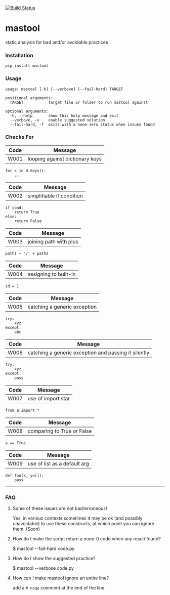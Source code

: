 [![Build Status](https://travis-ci.org/omaraboumrad/mastool.svg?branch=master)](https://travis-ci.org/omaraboumrad/mastool)

# mastool

static analysis for bad and/or avoidable practices

### Installation

    pip install mastool

### Usage

    usage: mastool [-h] [--verbove] [--fail-hard] TARGET

    positional arguments:
      TARGET           Target file or folder to run mastool against

    optional arguments:
      -h, --help       show this help message and exit
      --verbove, -v    enable suggested solution
      --fail-hard, -f  exits with a none-zero status when issues found

### Checks For

Code | Message
--- | ---
W001 | looping against dictionary keys

    for x in d.keys():
        ...

Code | Message
--- | ---
W002 | simplifiable if condition

    if cond:
        return True
    else:
        return False

Code | Message
--- | ---
W003 | joining path with plus

    path1 + '/' + path2

Code | Message
--- | ---
W004 | assigning to built-in

    id = 1

Code | Message
--- | ---
W005 | catching a generic exception

    try:
        xyz
    except:
        abc

Code | Message
--- | ---
W006 | catching a generic exception and passing it silently

    try:
        xyz
    except:
        pass

Code | Message
--- | ---
W007 | use of import star

    from a import *

Code | Message
--- | ---
W008 | comparing to True or False

    a == True

Code | Message
--- | ---
W009 | use of list as a default arg

    def foo(x, y=[]):
        pass

---

### FAQ

1. Some of these issues are not bad/erroneous!

    Yes, in various contexts sometimes it may be ok (and possibly unavoidable) to
    use these constructs, at which point you can ignore them. (Soon)

2. How do I make the script return a none-0 code when any result found?

    $ mastool --fail-hard code.py

3. How do I show the suggested practice?

    $ mastool --verbose code.py

4. How can I make mastool ignore an entire line?

    add a `# noqa` comment at the end of the line.
